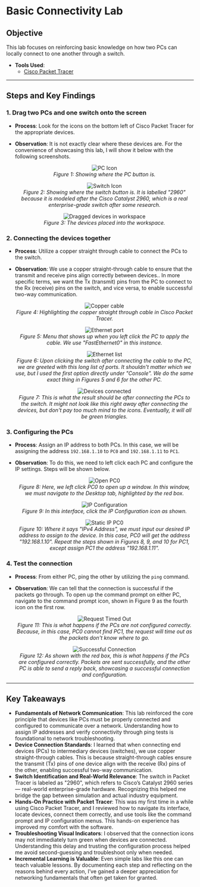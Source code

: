 # Basic Connectivity Lab

## Objective

This lab focuses on reinforcing basic knowledge on how two PCs can locally connect to one another through a switch.

- **Tools Used**:
  - [Cisco Packet Tracer](https://www.netacad.com/cisco-packet-tracer)

---

## Steps and Key Findings

### 1. Drag two PCs and one switch onto the screen
- **Process**: Look for the icons on the bottom left of Cisco Packet Tracer for the appropriate devices.
- **Observation**: It is not exactly clear where these devices are. For the convenience of showcasing this lab, I will show it below with the following screenshots.

  <p align="center">
    <img src="images/PC.png" alt="PC Icon"/>
    <br/>
    <em>Figure 1: Showing where the PC button is.</em>
  </p>

  <p align="center">
    <img src="images/switch.png" alt="Switch Icon"/>
    <br/>
    <em>Figure 2: Showing where the switch button is. It is labelled "2960" because it is modeled after the Cisco Catalyst 2960, which is a real enterprise-grade switch after some research.</em>
  </p>

  <p align="center">
    <img src="images/draggeddevices.png" alt="Dragged devices in workspace"/>
    <br/>
    <em>Figure 3: The devices placed into the workspace.</em>
  </p>

### 2. Connecting the devices together
- **Process**: Utilize a copper straight through cable to connect the PCs to the switch.
- **Observation**: We use a copper straight-through cable to ensure that the transmit and receive pins align correctly between devices.. In more specific terms, we want the Tx (transmit) pins from the PC to connect to the Rx (receive) pins on the switch, and vice versa, to enable successful two-way communication.

  <p align="center">
    <img src="images/copperstraightthrough.png" alt="Copper cable"/>
    <br/>
    <em>Figure 4: Highlighting the copper straight through cable in Cisco Packet Tracer.</em>
  </p>

  <p align="center">
    <img src="images/fastethernetport.png" alt="Ethernet port"/>
    <br/>
    <em>Figure 5: Menu that shows up when you left click the PC to apply the cable. We use "FastEthernet0" in this instance.</em>
  </p>

  <p align="center">
    <img src="images/longethernetlist.png" alt="Ethernet list"/>
    <br/>
    <em>Figure 6: Upon clicking the switch after connecting the cable to the PC, we are greeted with this long list of ports. It shouldn't matter which we use, but I used the first option directly under "Console". We do the same exact thing in Figures 5 and 6 for the other PC.</em>
  </p>

  <p align="center">
    <img src="images/devicesconnected.png" alt="Devices connected"/>
    <br/>
    <em>Figure 7: This is what the result should be after connecting the PCs to the switch. It might not look like this right away after connecting the devices, but don't pay too much mind to the icons. Eventually, it will all be green triangles.</em>
  </p>

### 3. Configuring the PCs
- **Process**: Assign an IP address to both PCs. In this case, we will be assigning the address `192.168.1.10` to `PC0` and `192.168.1.11` to `PC1`.
- **Observation**: To do this, we need to left click each PC and configure the IP settings. Steps will be shown below.

  <p align="center">
    <img src="images/openPC0.png" alt="Open PC0"/>
    <br/>
    <em>Figure 8: Here, we left click PC0 to open up a window. In this window, we must navigate to the Desktop tab, highlighted by the red box.</em>
  </p>

  <p align="center">
    <img src="images/ipconfiguration.png" alt="IP Configuration"/>
    <br/>
    <em>Figure 9: In this interface, click the IP Configuration icon as shown.</em>
  </p>

  <p align="center">
    <img src="images/staticipaddressPC0.png" alt="Static IP PC0"/>
    <br/>
    <em>Figure 10: Where it says "IPv4 Address", we must input our desired IP address to assign to the device. In this case, PC0 will get the address "192.168.1.10". Repeat the steps shown in Figures 8, 9, and 10 for PC1, except assign PC1 the address "192.168.1.11".</em>
  </p>

### 4. Test the connection
- **Process**: From either PC, ping the other by utilizing the `ping` command.
- **Observation**: We can tell that the connection is successful if the packets go through. To open up the command prompt on either PC, navigate to the command prompt icon, shown in Figure 9 as the fourth icon on the first row.

  <p align="center">
    <img src="images/requesttimedout.png" alt="Request Timed Out"/>
    <br/>
    <em>Figure 11: This is what happens if the PCs are not configured correctly. Because, in this case, PC0 cannot find PC1, the request will time out as the packets don't know where to go.</em>
  </p>

  <p align="center">
    <img src="images/successfulconnection.png" alt="Successful Connection"/>
    <br/>
    <em>Figure 12: As shown with the red box, this is what happens if the PCs are configured correctly. Packets are sent successfully, and the other PC is able to send a reply back, showcasing a successful connection and configuration.</em>
  </p>
---

## Key Takeaways

- **Fundamentals of Network Communication**: This lab reinforced the core principle that devices like PCs must be properly connected and configured to communicate over a network. Understanding how to assign IP addresses and verify connectivity through ping tests is foundational to network troubleshooting.
- **Device Connection Standards**: I learned that when connecting end devices (PCs) to intermediary devices (switches), we use copper straight-through cables. This is because straight-through cables ensure the transmit (Tx) pins of one device align with the receive (Rx) pins of the other, enabling successful two-way communication.
- **Switch Identification and Real-World Relevance**: The switch in Packet Tracer is labeled as "2960", which refers to Cisco’s Catalyst 2960 series — real-world enterprise-grade hardware. Recognizing this helped me bridge the gap between simulation and actual industry equipment.
- **Hands-On Practice with Packet Tracer**: This was my first time in a while using Cisco Packet Tracer, and I reviewed how to navigate its interface, locate devices, connect them correctly, and use tools like the command prompt and IP configuration menus. This hands-on experience has improved my comfort with the software.
- **Troubleshooting Visual Indicators**: I observed that the connection icons may not immediately turn green when devices are connected. Understanding this delay and trusting the configuration process helped me avoid second-guessing and troubleshoot only when needed.
- **Incremental Learning is Valuable**: Even simple labs like this one can teach valuable lessons. By documenting each step and reflecting on the reasons behind every action, I’ve gained a deeper appreciation for networking fundamentals that often get taken for granted.
